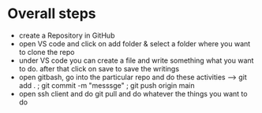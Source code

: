 

# Overall steps 

* create a Repository in GitHub
* open VS code and click on add folder & select a folder where you want to clone the repo
* under VS code you can create a file and write something what you want to do. after that click on save to save the writings
* open gitbash, go into the particular repo and do these activities --> git add . ; git commit -m "messsge" ; git push origin main
* open ssh client and do git pull and do whatever the things you want to do
 
